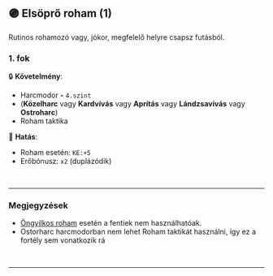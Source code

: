## 🟣 Elsöprő roham (1)

Rutinos rohamozó vagy, jókor, megfelelő helyre csapsz futásból.

### 1. fok

🔒 **Követelmény**:
- Harcmodor  **-** `4.szint`
- (**Közelharc** vagy **Kardvívás** vagy **Aprítás** vagy **Lándzsavívás** vagy **Ostroharc**)
- Roham taktika

🌟 **Hatás**:
- Roham esetén: `KÉ:+5`
- Erőbónusz: `x2` (duplázódik)

<br />

---
### Megjegyzések

- [Öngyilkos roham](../065_02_harci_taktikak.md#öngyilkos-roham-taktika) esetén a fentiek nem használhatóak.
- Ostorharc harcmodorban nem lehet Roham taktikát használni, így ez a fortély sem vonatkozik rá

<br />

---
